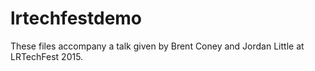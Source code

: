 # lrtechfestdemo
These files accompany a talk given by Brent Coney and Jordan Little at LRTechFest 2015.
